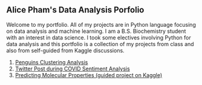 ## Alice Pham's Data Analysis Porfolio
Welcome to my portfolio. All of my projects are in Python language focusing on data analysis and machine learning. 
I am a B.S. Biochemistry student with an interest in data science. I took some electives involving Python for data analysis and this portfolio is a collection of my projects from class and also from self-guided from Kaggle discussions.

1. [Penguins Clustering Analysis](https://github.com/Naliph/DS-Porfolio/tree/hidden/Penguins%20Clustering%20Analysis)
2. [Twitter Post during COVID Sentiment Analysis ](https://github.com/Naliph/DS-Porfolio/tree/hidden/Tweets%20Sentiment%20Analysis)
3. [Predicting Molecular Properties (guided project on Kaggle)](https://github.com/Naliph/Alice-Portfolio/tree/personal/Predicting%20Molecular%20Properties%20(Kaggle))

